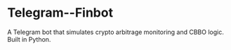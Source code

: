 # Telegram--Finbot
A Telegram bot that simulates crypto arbitrage monitoring and CBBO logic. Built in Python.
